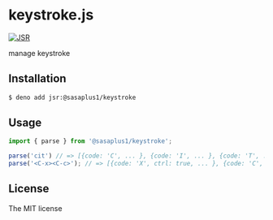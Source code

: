 # keystroke.js

[![JSR](https://jsr.io/badges/@sasaplus1/keystroke)](https://jsr.io/@sasaplus1/keystroke)

manage keystroke

## Installation

```sh
$ deno add jsr:@sasaplus1/keystroke
```

## Usage

```ts
import { parse } from '@sasaplus1/keystroke';

parse('cit') // => [{code: 'C', ... }, {code: 'I', ... }, {code: 'T', ... }]
parse('<C-x><C-c>'); // => [{code: 'X', ctrl: true, ... }, {code: 'C', ctrl: true, ... }]
```

## License

The MIT license
